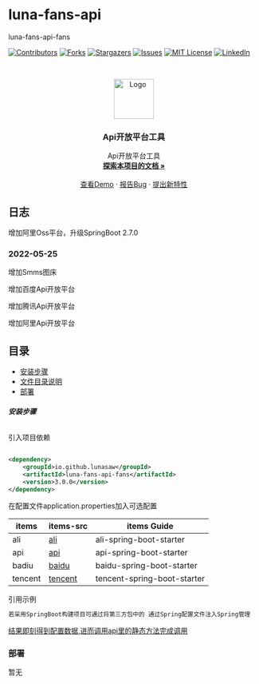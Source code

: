 # luna-fans-api

luna-fans-api-fans

<!-- PROJECT SHIELDS -->

[![Contributors][contributors-shield]][contributors-url]
[![Forks][forks-shield]][forks-url]
[![Stargazers][stars-shield]][stars-url]
[![Issues][issues-shield]][issues-url]
[![MIT License][license-shield]][license-url]
[![LinkedIn][linkedin-shield]][linkedin-url]

<!-- PROJECT LOGO -->
<br />

<p align="center">
  <a href="https://github.com/lunasaw/luna-fans-api/">
    <img src="https://i.loli.net/2020/07/28/5MzIVArBZyp8NgX.png" alt="Logo" width="80" height="80">
  </a>

<h3 align="center">Api开放平台工具</h3>
  <p align="center">
    Api开放平台工具
    <br />
    <a href="https://github.com/lunasaw/luna-fans-api"><strong>探索本项目的文档 »</strong></a>
    <br />
    <br />
    <a href="">查看Demo</a>
    ·
    <a href="">报告Bug</a>
    ·
    <a href="https://github.com/lunasaw/luna-fans-api/issues">提出新特性</a>
  </p>

</p>

## 日志

增加阿里Oss平台，升级SpringBoot 2.7.0

### 2022-05-25

增加Smms图床

增加百度Api开放平台

增加腾讯Api开放平台

增加阿里Api开放平台

## 目录

- [安装步骤](#安装步骤)
- [文件目录说明](#文件目录说明)
- [部署](#部署)

###### **安装步骤**

引入项目依赖

```xml

<dependency>
    <groupId>io.github.lunasaw</groupId>
    <artifactId>luna-fans-api-fans</artifactId>
    <version>3.0.0</version>
</dependency>
```

在配置文件application.properties加入可选配置

| items          | items-src                        | items Guide                                        |
| -------------- | -------------------------------- | -------------------------------------------------- |
| ali            | [ali](./ali-spring-boot-starter) | ali-spring-boot-starter                                  |
| api            | [api](./api-spring-boot-starter) | api-spring-boot-starter                      |
| badiu          | [baidu](./baidu-spring-boot-starter) |baidu-spring-boot-starter                           |
| tencent        | [tencent](./tencent-spring-boot-starter) | tencent-spring-boot-starter

引用示例

```java
若采用SpringBoot构建项目可通过将第三方包中的 通过Spring配置文件注入Spring管理
```

[结果即刻得到配置数据,进而调用api里的静态方法完成调用]()

### 部署

暂无


<!-- links -->

[your-project-path]:lunasaw/luna-fans-api

[contributors-shield]: https://img.shields.io/github/contributors/lunasaw/luna-fans-api.svg?style=flat-square

[contributors-url]: https://github.com/lunasaw/luna-fans-api/graphs/contributors

[forks-shield]: https://img.shields.io/github/forks/lunasaw/luna-fans-api.svg?style=flat-square

[forks-url]: https://github.com/lunasaw/luna-fans-api/network/members

[stars-shield]: https://img.shields.io/github/stars/lunasaw/luna-fans-api.svg?style=flat-square

[stars-url]: https://github.com/lunasaw/luna-fans-api/stargazers

[issues-shield]: https://img.shields.io/github/issues/lunasaw/luna-fans-api.svg?style=flat-square

[issues-url]: https://img.shields.io/github/issues/lunasaw/luna-fans-api.svg

[license-shield]: https://img.shields.io/github/license/lunasaw/luna-fans-api.svg?style=flat-square

[license-url]: https://github.com/lunasaw/luna-fans-api/blob/master/LICENSE.txt

[linkedin-shield]: https://img.shields.io/badge/-LinkedIn-black.svg?style=flat-square&logo=linkedin&colorB=555

[linkedin-url]: https://linkedin.com/in/luna-fans-api




